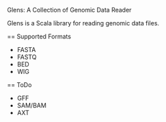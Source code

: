 Glens: A Collection of Genomic Data Reader

Glens is a Scala library for reading genomic data files.

== Supported Formats

* FASTA
* FASTQ
* BED
* WIG

== ToDo

* GFF
* SAM/BAM
* AXT


